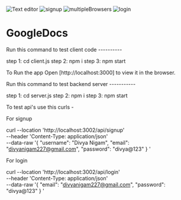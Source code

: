 ![Text editor](https://github.com/dibbu1107/GoogleDocs/assets/76522298/25027294-1e36-417f-a5fe-e3e437a835b3)
![signup](https://github.com/dibbu1107/GoogleDocs/assets/76522298/c18dd23a-ac53-47bc-9171-285ad2fa4130)
![multipleBrowsers](https://github.com/dibbu1107/GoogleDocs/assets/76522298/36054509-b20e-410d-a0e0-3874fb1fbb3a)
![login](https://github.com/dibbu1107/GoogleDocs/assets/76522298/ad3fbfd3-b234-47f1-bfae-0a173c3564e4)
# GoogleDocs

Run this command to test client code ----------

step 1: cd client.js
step 2: npm i 
step 3: npm start

To Run the app 
Open [http://localhost:3000] to view it in the browser.

Run this command to test backend server -----------

step 1: cd server.js
step 2: npm i
step 3: npm start

To test api's use this curls - 


For signup

curl --location 'http://localhost:3002/api/signup' \
--header 'Content-Type: application/json' \
--data-raw '{
  "username": "Divya Nigam",
  "email": "divyanigam227@gmail.com",
  "password": "divya@123"
}
'

For login

curl --location 'http://localhost:3002/api/login' \
--header 'Content-Type: application/json' \
--data-raw '{
  "email": "divyanigam227@gmail.com",
  "password": "divya@123"
}
'




